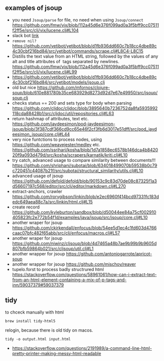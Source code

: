 ## examples of jsoup

- you need `Jsoup/parse` for file, no need when using `Jsoup/connect` https://github.com/fmw/vix/blob/112a45d6e376f099ad0a3f5bff9cc07511f2ff5e/src/clj/vix/lucene.clj#L104
- slack bot [link](https://github.com/yetibot/yetibot/blob/d1fb936dd660c7b18cc4dbe89c4c30cbf216bd84/src/yetibot/models/jsoup.clj)
- `remove nil?` https://github.com/yetibot/yetibot/blob/d1fb936dd660c7b18cc4dbe89c4c30cbf216bd84/src/yetibot/commands/scrape.clj#L8C4-L8C15
- Distills the text value from an HTML string, followed by the values of any alt and title attributes of <img/> tags separated by newlines. https://github.com/fmw/vix/blob/112a45d6e376f099ad0a3f5bff9cc07511f2ff5e/src/clj/vix/lucene.clj#L99
- https://github.com/yetibot/yetibot/blob/d1fb936dd660c7b18cc4dbe89c4c30cbf216bd84/src/yetibot/models/jsoup.clj
- old but nice https://github.com/mfornos/clojure-soup/blob/610e881780b35ce683929d8273d92d7e67e49950/src/jsoup/soup.clj
- checks status == 200 and sets type for body when parsing https://github.com/cljdoc/cljdoc/blob/3895640b7236752da8fa5935992118cda88428b1/src/cljdoc/util/repositories.clj#L63
- return hashmap of attributes, text etc. https://github.com/jaydeesimon/pod-jaydeesimon-jsoup/blob/3f387cdf366cd9cc65e46f2cf3fb6d3017e51dff/src/pod_jaydeesimon_jsoup/core.clj#L44
- very nice funtctions to process nodes, using https://github.com/weavejester/medley etc. https://github.com/ssrihari/kosha/blob/1d7a1858ec6578b146dca4b842020f9a093d479d/src/kosha/scrapers/karnatik/kriti.clj#L10
- try catch, advanced usage to compare similarity between documents!!! https://github.com/shriphani/subotai/blob/634018499070b59538b0c79c720451c44087b21f/src/subotai/structural_similarity/utils.clj#L10
- advanced usage of jsoup https://github.com/defold/defold/blob/90153c9c83d70de08c87325f1a3d56607197c568/editor/src/clj/editor/markdown.clj#L270
- extract-anchors, crawler https://github.com/rorygibson/linkin/blob/e2ec6960f414bcd97331fc183dedc649aea88c7a/src/linkin/html.clj#L15
- create record https://github.com/kyleburton/sandbox/blob/d50044ee84a75cf002910405823fc2e772b54f1d/examples/java/jsoup/src/jsoup/core.clj#L10
- another wraper for jsoup https://github.com/ckirkendall/enfocus/blob/54ee5d1ec4c1fd603d4766caac07bfc482f65abb/src/clj/enfocus/macros.clj#L57
- another wraper for jsoup https://github.com/niwinz/cljsoup/blob/4d7465a48b7ae9b99b9b9605d807bfb59864b021/src/cljsoup/util.clj#L1
- another wrapper for jsoup https://github.com/antoniogarrote/apricot-soup
- another wrapper for jsoup https://github.com/mischov/reaver
- tupelo.forst to process badly structrured html https://stackoverflow.com/questions/58961061/how-can-i-extract-text-from-an-html-element-containing-a-mix-of-p-tags-and-inn/59037379#59037379

## tidy

to chceck manually with html

`brew install tidy-html5`

relogin, because there is old tidy on macos.

`tidy -o output.html input.html`

- https://stackoverflow.com/questions/2191989/a-command-line-html-pretty-printer-making-messy-html-readable

